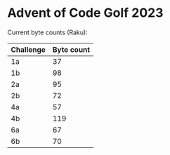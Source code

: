 # Advent of Code Golf 2023

Current byte counts (Raku):

| Challenge  | Byte count  |
|---|---|
| 1a  | 37  |
| 1b  | 98  |
| 2a  | 95  |
| 2b  | 72  |
| 4a  | 57  |
| 4b  | 119 |
| 6a  | 67  |
| 6b  | 70  |